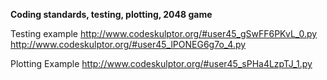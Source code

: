 **Coding standards, testing, plotting, 2048 game**

Testing example
http://www.codeskulptor.org/#user45_gSwFF6PKvL_0.py
http://www.codeskulptor.org/#user45_lPONEG6g7o_4.py

Plotting Example
http://www.codeskulptor.org/#user45_sPHa4LzpTJ_1.py
